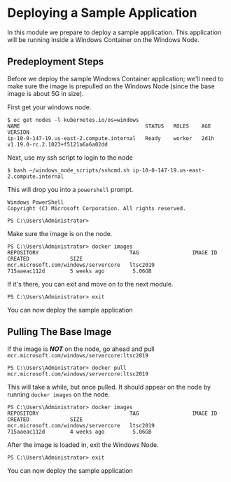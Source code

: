 # Deploying a Sample Application

In this module we prepare to deploy a sample application. This application will be running inside a Windows Container on the Windows Node.

## Predeployment Steps

Before we deploy the sample Windows Container application; we'll need to make sure the image is prepulled on the Windows Node (since the base image is about 5G in size).

First get your windows node.

```shell
$ oc get nodes -l kubernetes.io/os=windows
NAME                                        STATUS   ROLES    AGE    VERSION
ip-10-0-147-19.us-east-2.compute.internal   Ready    worker   2d1h   v1.19.0-rc.2.1023+f5121a6a6a02dd
```

Next, use my ssh script to login to the node

```shell
$ bash ~/windows_node_scripts/sshcmd.sh ip-10-0-147-19.us-east-2.compute.internal
```

This will drop you into a `powershell` prompt.

```shell
Windows PowerShell
Copyright (C) Microsoft Corporation. All rights reserved.

PS C:\Users\Administrator>
```

Make sure the image is on the node.

```shell
PS C:\Users\Administrator> docker images
REPOSITORY                             TAG                 IMAGE ID            CREATED             SIZE   
mcr.microsoft.com/windows/servercore   ltsc2019            715aaeac112d        5 weeks ago         5.06GB 
```

If it's there, you can exit and move on to the next module.

```shell
PS C:\Users\Administrator> exit
```

You can now deploy the sample application

## Pulling The Base Image

If the image is *__NOT__* on the node, go ahead and pull `mcr.microsoft.com/windows/servercore:ltsc2019` 

```shell
PS C:\Users\Administrator> docker pull mcr.microsoft.com/windows/servercore:ltsc2019
```

This will take a while, but once pulled. It should appear on the node by running `docker images` on the node.

```shell
PS C:\Users\Administrator> docker images
REPOSITORY                             TAG                 IMAGE ID            CREATED             SIZE   
mcr.microsoft.com/windows/servercore   ltsc2019            715aaeac112d        4 weeks ago         5.06GB 
```

After the image is loaded in, exit the Windows Node.

```shell
PS C:\Users\Administrator> exit
```

You can now deploy the sample application
